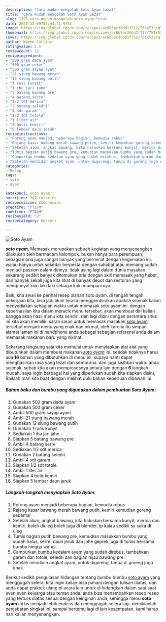 ```yaml
---
description: "Cara mudah mengolah Soto Ayam Lezat"
title: "Cara mudah mengolah Soto Ayam Lezat"
slug: 1395-cara-mudah-mengolah-soto-ayam-lezat
date: 2020-12-09T05:44:41.974Z
image: https://img-global.cpcdn.com/recipes/ac6b5ec36dd1f712/751x532cq70/soto-ayam-foto-resep-utama.jpg
thumbnail: https://img-global.cpcdn.com/recipes/ac6b5ec36dd1f712/751x532cq70/soto-ayam-foto-resep-utama.jpg
cover: https://img-global.cpcdn.com/recipes/ac6b5ec36dd1f712/751x532cq70/soto-ayam-foto-resep-utama.jpg
author: Wayne Collins
ratingvalue: 3.5
reviewcount: 13
recipeingredient:
- "500 gram dada ayam"
- "500 gram ceker"
- "500 gram sayap ayam"
- "21 siung bawang merah"
- "12 siung bawang putih"
- "1 ruas kunyit"
- "1 ibu jari jahe"
- "5 batang bawang pre"
- "4 batang serre"
- "1/2 sdt merica"
- "2 batang seledri"
- "4 sdt garam"
- "1/2 sdt totole"
- "1 liter air"
- "4 butir kemiri"
- "5 lembar daun jeruk"
recipeinstructions:
- "Potong ayam menjadi beberapa bagian, kemudia rebus"
- "Rajang kasar bawang merah bawang putih, kemiri kemudian goreng sebentar"
- "Setelah alum, angkat bawang, kita haluskan bersama kunyit, merica dan kemiri, boleh diuleg boleh juga di blender, tp kalau sedikit sy suka di uleg"
- "Tumis bagian putih bawang pre, kemudian masukkan bumbu yang sudah halus, serre, daun jeruk dan jahe geprek juga di tumis bersama bumbu hingga wangi"
- "Campurkan bumbu kedalam ayam yang sudah direbus, tambahkan garam dan totole, seledri dan bagian hijau bawang pre."
- "Setelah mendidih angkat ayam, untuk digoreng, tanpa di goreng juga enak"
categories:
- Resep
tags:
- soto
- ayam

katakunci: soto ayam 
nutrition: 247 calories
recipecuisine: Indonesian
preptime: "PT17M"
cooktime: "PT44M"
recipeyield: "2"
recipecategory: Dessert

---
```



![Soto Ayam](https://img-global.cpcdn.com/recipes/ac6b5ec36dd1f712/751x532cq70/soto-ayam-foto-resep-utama.jpg)

<b><i>soto ayam</i></b>, Memasak merupakan sebuah kegiatan yang menyenangkan dilakukan oleh bermacam kelompok. bukan hanya para perempuan, sebagian pria juga sangat banyak yang berminat dengan kegemaran ini. walau hanya untuk sekedar berpesta dengan sahabat atau memang sudah menjadi passion dalam dirinya. tidak asing lagi dalam dunia masakan sekarang sedikit banyak ditemukan pria dengan skill memasak yang hebat, dan banyak sekali juga kita lihat di banyak depot dan restoran yang mempunyai koki laki laki sebagai koki mumpuni nya.



Baik, kita awali ke perihal resep olahan <i>soto ayam</i>. di tengah tengah pekerjaan kita, bisa jadi akan terasa menggembirakan apabila sejenak kalian menyediakan sebagian waktu untuk memasak soto ayam ini. dengan keberhasilan kita dalam meracik menu tersebut, akan membuat diri kalian bangga akan hasil menu kita sendiri. dan lagi disini dengan perantara situs ini kita akan memiliki saran saran untuk memasak masakan <u>soto ayam</u> tersebut menjadi menu yang enak dan nikmat, oleh karena itu simpan alamat laman ini di handphone anda sebagai sebagian referensi anda dalam memasak makanan baru yang nikmat.


Sekarang langsung saja kita memulai untuk menyiapkan alat alat yang dibutuhkan dalam membuat makanan <u><i>soto ayam</i></u> ini. setidak tidaknya harus ada <b>16</b> bahan yang dibutuhkan di menu ini. supaya nanti dapat menghasilkan rasa yang lezat dan sempurna. dan juga sisihkan waktu anda sejenak, sebab kita akan memprosesnya antara lain dengan <b>6</b> langkah mudah. saya ingin berbagai hal yang diperlukan sudah kita siapkan disini, Baiklah mari kita buat dengan melihat dulu bahan keperluan dibawah ini.

<!--inarticleads1-->

##### Bahan baku dan bumbu yang digunakan dalam pembuatan Soto Ayam:

1. Gunakan 500 gram dada ayam
1. Gunakan 500 gram ceker
1. Ambil 500 gram sayap ayam
1. Ambil 21 siung bawang merah
1. Gunakan 12 siung bawang putih
1. Gunakan 1 ruas kunyit
1. Sediakan 1 ibu jari jahe
1. Siapkan 5 batang bawang pre
1. Ambil 4 batang serre
1. Sediakan 1/2 sdt merica
1. Gunakan 2 batang seledri
1. Ambil 4 sdt garam
1. Siapkan 1/2 sdt totole
1. Ambil 1 liter air
1. Siapkan 4 butir kemiri
1. Siapkan 5 lembar daun jeruk




<!--inarticleads2-->

##### Langkah-langkah menyiapkan Soto Ayam:

1. Potong ayam menjadi beberapa bagian, kemudia rebus
1. Rajang kasar bawang merah bawang putih, kemiri kemudian goreng sebentar
1. Setelah alum, angkat bawang, kita haluskan bersama kunyit, merica dan kemiri, boleh diuleg boleh juga di blender, tp kalau sedikit sy suka di uleg
1. Tumis bagian putih bawang pre, kemudian masukkan bumbu yang sudah halus, serre, daun jeruk dan jahe geprek juga di tumis bersama bumbu hingga wangi
1. Campurkan bumbu kedalam ayam yang sudah direbus, tambahkan garam dan totole, seledri dan bagian hijau bawang pre.
1. Setelah mendidih angkat ayam, untuk digoreng, tanpa di goreng juga enak




Berikut sedikit pengulasan hidangan tentang bumbu bumbu <u>soto ayam</u> yang menggugah selera. kita ingin kalian bisa paham dengan tulisan diatas, dan anda dapat praktek ulang di acara lain untuk di hidangkan dalam saat saat even even keluarga atau teman anda. anda bisa menambahkan resep resep yang tertulis diatas sesuai dengan keinginan anda, sehingga menu <b>soto ayam</b> ini bs menjadi lebih endess dan menggugah selera lagi. demikianlah penjabaran singkat ini, sampai bertemu lagi di lain kesempatan. kami harap hari kalian menyenangkan.
